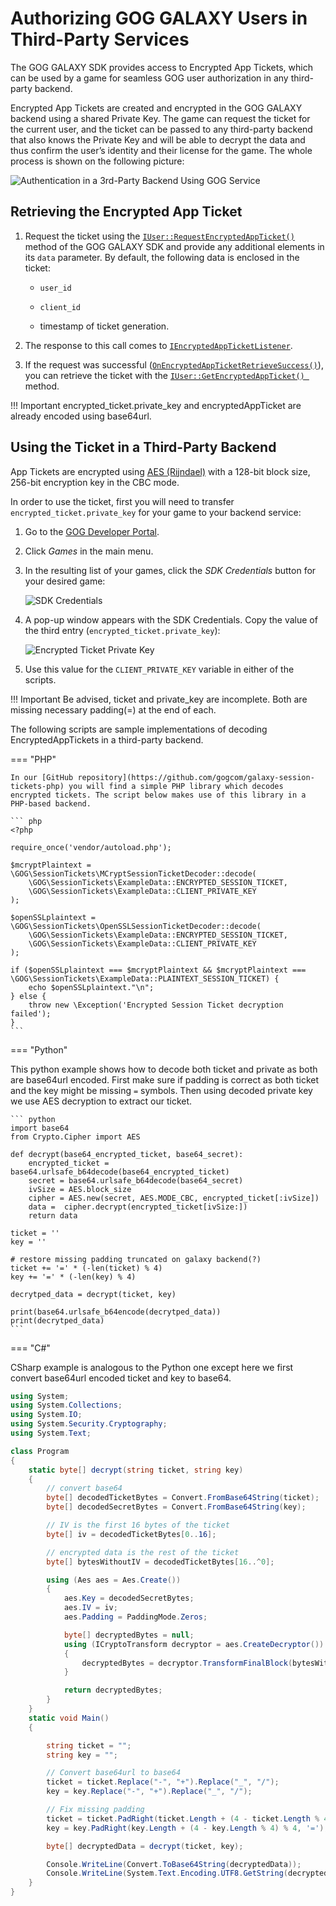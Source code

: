 # Authorizing GOG GALAXY Users in Third-Party Services

The GOG GALAXY SDK provides access to Encrypted App Tickets, which can be used by a game for seamless GOG user authorization in any third-party backend.

Encrypted App Tickets are created and encrypted in the GOG GALAXY backend using a shared Private Key. The game can request the ticket for the current user, and the ticket can be passed to any third-party backend that also knows the Private Key and will be able to decrypt the data and thus confirm the user’s identity and their license for the game. The whole process is shown on the following picture:

![Authentication in a 3rd-Party Backend Using GOG Service](_assets/encrypted-app-tickets.png)

## Retrieving the Encrypted App Ticket

1. Request the ticket using the [`IUser::RequestEncryptedAppTicket()`](https://docs.gog.com/galaxyapi/classgalaxy_1_1api_1_1IUser.html#a29f307e31066fc39b93802e363ea2064) method of the GOG GALAXY SDK and provide any additional elements in its `data` parameter. By default, the following data is enclosed in the ticket:
    - `user_id`

    - `client_id`

    - timestamp of ticket generation.

2. The response to this call comes to [`IEncryptedAppTicketListener`](https://docs.gog.com/galaxyapi/classgalaxy_1_1api_1_1IEncryptedAppTicketListener.html).
3. If the request was successful ([`OnEncryptedAppTicketRetrieveSuccess()`](https://docs.gog.com/galaxyapi/classgalaxy_1_1api_1_1IEncryptedAppTicketListener.html#ae5ad1ca3940e9df9ebc21e25799aa084)), you can retrieve the ticket with the [`IUser::GetEncryptedAppTicket() `](https://docs.gog.com/galaxyapi/classgalaxy_1_1api_1_1IUser.html#a96af6792efc260e75daebedca2cf74c6) method.

!!! Important
    encrypted_ticket.private_key and encryptedAppTicket are already encoded using base64url.

## Using the Ticket in a Third-Party Backend

App Tickets are encrypted using [AES (Rijndael)](https://en.wikipedia.org/wiki/Advanced_Encryption_Standard) with a 128-bit block size, 256-bit encryption key in the CBC mode.

In order to use the ticket, first you will need to transfer `encrypted_ticket.private_key` for your game to your backend service:

1. Go to the [GOG Developer Portal](https://devportal.gog.com).

2. Click *Games* in the main menu.

3. In the resulting list of your games, click the *SDK Credentials* button for your desired game:

    ![SDK Credentials](_assets/games-sdk-credentials.png)

4. A pop-up window appears with the SDK Credentials. Copy the value of the third entry (`encrypted_ticket.private_key`):

    ![Encrypted Ticket Private Key](_assets/sdk-encrypted-ticket-key.png)

5. Use this value for the `CLIENT_PRIVATE_KEY` variable in either of the scripts.

!!! Important
    Be advised, ticket and private_key are incomplete. Both are missing necessary padding(=) at the end of each.

The following scripts are sample implementations of decoding EncryptedAppTickets in a third-party backend.

=== "PHP"

    In our [GitHub repository](https://github.com/gogcom/galaxy-session-tickets-php) you will find a simple PHP library which decodes encrypted tickets. The script below makes use of this library in a PHP-based backend.
    
    ``` php
    <?php
    
    require_once('vendor/autoload.php');
    
    $mcryptPlaintext = \GOG\SessionTickets\MCryptSessionTicketDecoder::decode(
        \GOG\SessionTickets\ExampleData::ENCRYPTED_SESSION_TICKET,
        \GOG\SessionTickets\ExampleData::CLIENT_PRIVATE_KEY
    );
    
    $openSSLplaintext = \GOG\SessionTickets\OpenSSLSessionTicketDecoder::decode(
        \GOG\SessionTickets\ExampleData::ENCRYPTED_SESSION_TICKET,
        \GOG\SessionTickets\ExampleData::CLIENT_PRIVATE_KEY
    );
    
    if ($openSSLplaintext === $mcryptPlaintext && $mcryptPlaintext === \GOG\SessionTickets\ExampleData::PLAINTEXT_SESSION_TICKET) {
        echo $openSSLplaintext."\n";
    } else {
        throw new \Exception('Encrypted Session Ticket decryption failed');
    }
    ```

=== "Python"

This python example shows how to decode both ticket and private as both are base64url encoded.
First make sure if padding is correct as both ticket and the key might be missing `=` symbols.
Then using decoded private key we use AES decryption to extract our ticket.

    ``` python
    import base64
    from Crypto.Cipher import AES
    
    def decrypt(base64_encrypted_ticket, base64_secret):
        encrypted_ticket = base64.urlsafe_b64decode(base64_encrypted_ticket)
        secret = base64.urlsafe_b64decode(base64_secret)
        ivSize = AES.block_size
        cipher = AES.new(secret, AES.MODE_CBC, encrypted_ticket[:ivSize])
        data =  cipher.decrypt(encrypted_ticket[ivSize:])
        return data
        
    ticket = ''
    key = ''
    
    # restore missing padding truncated on galaxy backend(?)
    ticket += '=' * (-len(ticket) % 4)
    key += '=' * (-len(key) % 4)
    
    decrytped_data = decrypt(ticket, key)
    
    print(base64.urlsafe_b64encode(decrytped_data))
    print(decrytped_data)
    ```

=== "C#"

CSharp example is analogous to the Python one except here we first convert base64url encoded ticket and key to base64.
``` C#
using System;
using System.Collections;
using System.IO;
using System.Security.Cryptography;
using System.Text;

class Program
{
    static byte[] decrypt(string ticket, string key)
    {
        // convert base64
        byte[] decodedTicketBytes = Convert.FromBase64String(ticket);
        byte[] decodedSecretBytes = Convert.FromBase64String(key);

        // IV is the first 16 bytes of the ticket
        byte[] iv = decodedTicketBytes[0..16];

        // encrypted data is the rest of the ticket
        byte[] bytesWithoutIV = decodedTicketBytes[16..^0];

        using (Aes aes = Aes.Create())
        {
            aes.Key = decodedSecretBytes;
            aes.IV = iv;
            aes.Padding = PaddingMode.Zeros;

            byte[] decryptedBytes = null;
            using (ICryptoTransform decryptor = aes.CreateDecryptor())
            {
                decryptedBytes = decryptor.TransformFinalBlock(bytesWithoutIV, 0, bytesWithoutIV.Length);
            }

            return decryptedBytes;
        }
    }
    static void Main()
    {

        string ticket = "";
        string key = "";

        // Convert base64url to base64
        ticket = ticket.Replace("-", "+").Replace("_", "/");
        key = key.Replace("-", "+").Replace("_", "/");

        // Fix missing padding
        ticket = ticket.PadRight(ticket.Length + (4 - ticket.Length % 4) % 4, '=');
        key = key.PadRight(key.Length + (4 - key.Length % 4) % 4, '=');

        byte[] decryptedData = decrypt(ticket, key);

        Console.WriteLine(Convert.ToBase64String(decryptedData));
        Console.WriteLine(System.Text.Encoding.UTF8.GetString(decryptedData));
    }
}
``` 
